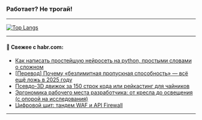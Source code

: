 ### Работает? Не трогай!

---
<!--
#### 🛠️ Technical stack:

![Java](https://img.shields.io/badge/Java-informational?logo=Oracle&style=flat&logoColor=white&color=FF4500)
![Kotlin](https://img.shields.io/badge/Kotlin-informational?logo=Kotlin&style=flat&logoColor=white&color=774D97)
![TS](https://img.shields.io/badge/TypeScript-informational?logo=typeScript&style=flat&logoColor=black&color=017acc)
![Python](https://img.shields.io/badge/Python-informational?logo=Python&style=flat&logoColor=black&color=ffdd54) <br>
![Spring](https://img.shields.io/badge/Spring-informational?logo=Spring&style=flat&logoColor=white&color=6DB33F) 
![SpringBoot](https://img.shields.io/badge/SpringBoot-informational?logo=SpringBoot&style=flat&logoColor=white&color=6DB33F)
![Nest](https://img.shields.io/badge/NestJS-informational?logo=NestJS&style=flat&logoColor=white&color=E0234E) 
![NodeJS](https://img.shields.io/badge/NodeJS-informational?logo=node.js&style=flat&logoColor=white&color=70A760)<br>
![PostgreSQL](https://img.shields.io/badge/PostgreSQL-informational?logo=PostgreSQL&style=flat&logoColor=white&color=DAA520)
![MongoDB](https://img.shields.io/badge/MongoDB-informational?logo=MongoDB&style=flat&logoColor=white&color=870000)
![Apache](https://img.shields.io/badge/Apache-informational?logo=apache&style=flat&logoColor=white&color=f74e28)

___ 
-->

<!--- #### 🛠️ : --->

[![Top Langs](https://github-readme-stats-82jvfl3w3-advtsettinggmailcoms-projects.vercel.app/api/top-langs/?username=zloylis&langs_count=10&hide_title=true&title_color=e6edf3&size_weight=0.5&count_weight=0.5&layout=compact&hide_progress=true&hide_border=true&theme=dracula&hide=css,makefile,cmake)](https://github.com/zloylis)

<!---


####  :octocat:&nbsp;&nbsp; Статистика:

![GitHub stats](https://github-readme-stats-u2qms2cxw-advtsettinggmailcoms-projects.vercel.app/api?username=zloylis&show_icons=true&hide_border=true&theme=dracula&title_color=e6edf3&include_all_commits=true&count_private=true&hide_rank=false&hide_title=true&rank_icon=github)
-->
---

#### 💬 Свежее с habr.com:

<!-- BLOG-POST-LIST:START -->
- [Как написать простейшую нейросеть на python, простыми словами о сложном](https://habr.com/ru/companies/bothub/articles/948344/?utm_source=habrahabr&utm_medium=rss&utm_campaign=948344)
- [[Перевод] Почему «безлимитная пропускная способность» — всё ещё ложь в 2025 году](https://habr.com/ru/articles/948354/?utm_source=habrahabr&utm_medium=rss&utm_campaign=948354)
- [Псевдо-3D движок за 150 строк кода или рейкастинг для чайников](https://habr.com/ru/articles/948320/?utm_source=habrahabr&utm_medium=rss&utm_campaign=948320)
- [Эргономика рабочего места разработчика: от кресла до освещения &lpar;с опорой на исследования&rpar;](https://habr.com/ru/articles/948308/?utm_source=habrahabr&utm_medium=rss&utm_campaign=948308)
- [Цифровой щит: тандем WAF и API Firewall](https://habr.com/ru/companies/ispsystem/articles/947938/?utm_source=habrahabr&utm_medium=rss&utm_campaign=947938)
<!-- BLOG-POST-LIST:END -->

---
